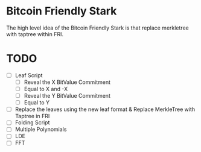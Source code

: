 # Bitcoin Friendly Stark
The high level idea of the Bitcoin Friendly Stark is that replace merkletree with taptree within FRI.

# TODO
- [ ] Leaf Script
    - [ ] Reveal the X BitValue Commitment
    - [ ] Equal to X and -X 
    - [ ] Reveal the Y BitValue Commitment
    - [ ] Equal to Y
- [ ] Replace the leaves using the new leaf format  & Replace MerkleTree with Taptree in FRI
- [ ] Folding Script 
- [ ] Multiple Polynomials 
- [ ] LDE 
- [ ] FFT 
